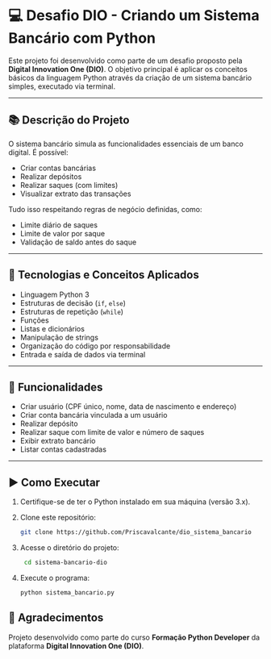 # 💻 Desafio DIO - Criando um Sistema Bancário com Python

Este projeto foi desenvolvido como parte de um desafio proposto pela **Digital Innovation One (DIO)**. O objetivo principal é aplicar os conceitos básicos da linguagem Python através da criação de um sistema bancário simples, executado via terminal.

---

## 📚 Descrição do Projeto

O sistema bancário simula as funcionalidades essenciais de um banco digital. É possível:

- Criar contas bancárias
- Realizar depósitos
- Realizar saques (com limites)
- Visualizar extrato das transações

Tudo isso respeitando regras de negócio definidas, como:

- Limite diário de saques
- Limite de valor por saque
- Validação de saldo antes do saque

---

## 🧠 Tecnologias e Conceitos Aplicados

- Linguagem Python 3
- Estruturas de decisão (`if`, `else`)
- Estruturas de repetição (`while`)
- Funções
- Listas e dicionários
- Manipulação de strings
- Organização do código por responsabilidade
- Entrada e saída de dados via terminal

---

## 🏁 Funcionalidades

- Criar usuário (CPF único, nome, data de nascimento e endereço)
- Criar conta bancária vinculada a um usuário
- Realizar depósito
- Realizar saque com limite de valor e número de saques
- Exibir extrato bancário
- Listar contas cadastradas

---

## ▶️ Como Executar

1. Certifique-se de ter o Python instalado em sua máquina (versão 3.x).
2. Clone este repositório:

   ```bash
   git clone https://github.com/Priscavalcante/dio_sistema_bancario

3. Acesse o diretório do projeto:

   ```bash
    cd sistema-bancario-dio

4. Execute o programa:

   ```bash
   python sistema_bancario.py

## 🙌 Agradecimentos

Projeto desenvolvido como parte do curso **Formação Python Developer** da plataforma **Digital Innovation One (DIO)**.
